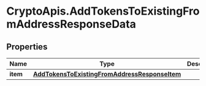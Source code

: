 # CryptoApis.AddTokensToExistingFromAddressResponseData

## Properties

Name | Type | Description | Notes
------------ | ------------- | ------------- | -------------
**item** | [**AddTokensToExistingFromAddressResponseItem**](AddTokensToExistingFromAddressResponseItem.md) |  | 


